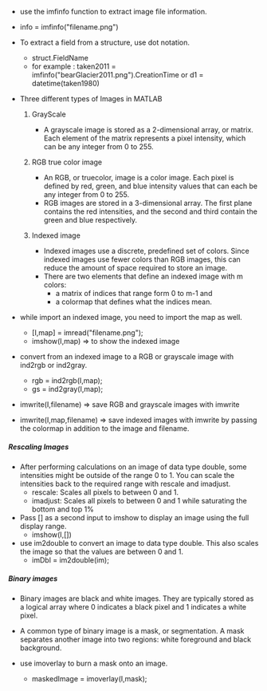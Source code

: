 -  use the imfinfo function to extract image file information.
  - info = imfinfo("filename.png")
- To extract a field from a structure, use dot notation.
  - struct.FieldName
  - for example : taken2011 = imfinfo("bearGlacier2011.png").CreationTime or d1 = datetime(taken1980)
 - Three different types of Images in MATLAB
   1. GrayScale
      - A grayscale image is stored as a 2-dimensional array, or matrix. Each element of the matrix represents a pixel intensity, which can be any integer from 0 to 255.
   2. RGB true color image
      - An RGB, or truecolor, image is a color image. Each pixel is defined by red, green, and blue intensity values that can each be any integer from 0 to 255.
      - RGB images are stored in a 3-dimensional array. The first plane contains the red intensities, and the second and third contain the green and blue respectively. 

   5. Indexed image
      - Indexed images use a discrete, predefined set of colors. Since indexed images use fewer colors than RGB images, this can reduce the amount of space required to store an image.
      - There are two elements that define an indexed image with m colors:
        - a matrix of indices that range form 0 to m-1 and
        - a colormap that defines what the indices mean.


- while import an indexed image, you need to import the map as well.
  -  [I,map] = imread("filename.png");
  -  imshow(I,map) => to show the indexed image

- convert from an indexed image to a RGB or grayscale image with ind2rgb or  ind2gray.
  - rgb = ind2rgb(I,map);
  - gs = ind2gray(I,map);

- imwrite(I,filename) => save RGB and grayscale images with imwrite
- imwrite(I,map,filename) => save indexed images with imwrite by passing the colormap in addition to the image and filename.


##### Rescaling Images
- After performing calculations on an image of data type double, some intensities might be outside of the range 0 to 1. You can scale the intensities back to the required range with rescale and imadjust.
  - rescale: Scales all pixels to between 0 and 1.
  - imadjust: Scales all pixels to between 0 and 1 while saturating the bottom and top 1%
- Pass [] as a second input to imshow to display an image using the full display range.
  - imshow(I,[])
- use im2double to convert an image to data type double. This also scales the image so that the values are between 0 and 1.
  - imDbl = im2double(im);


##### Binary images 
- Binary images are black and white images. They are typically stored as a logical array where 0 indicates a black pixel and 1 indicates a white pixel.
- A common type of binary image is a mask, or segmentation. A mask separates another image into two regions: white foreground and black background.


- use imoverlay to burn a mask onto an image.
  - maskedImage = imoverlay(I,mask);









